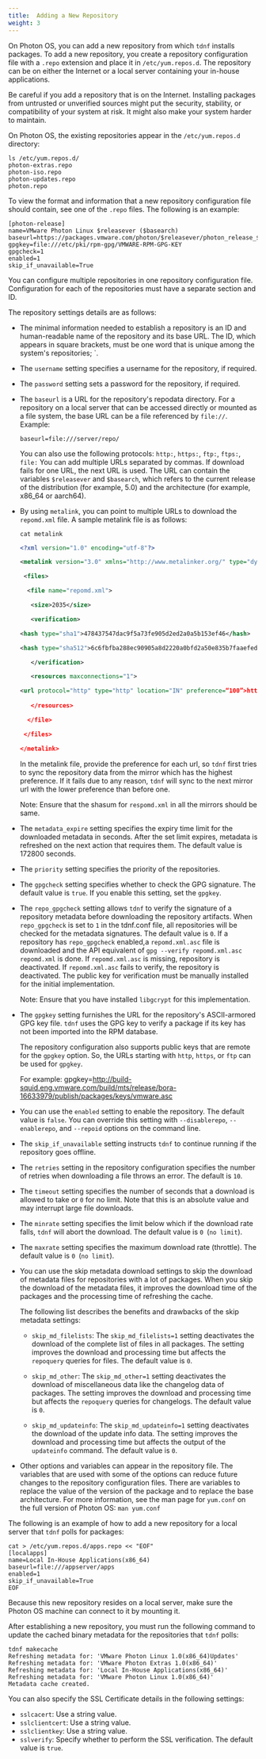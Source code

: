 ```yaml
---
title:  Adding a New Repository
weight: 3
---
```


On Photon OS, you can add a new repository from which `tdnf` installs packages. To add a new repository, you create a repository configuration file with a `.repo` extension and place it in `/etc/yum.repos.d`. The repository can be on either the Internet or a local server containing your in-house applications. 

Be careful if you add a repository that is on the Internet. Installing packages from untrusted or unverified sources might put the security, stability, or compatibility of your system at risk. It might also make your system harder to maintain.  

On Photon OS, the existing repositories appear in the `/etc/yum.repos.d` directory:

	ls /etc/yum.repos.d/
	photon-extras.repo
	photon-iso.repo
	photon-updates.repo
	photon.repo 

To view the format and information that a new repository configuration file should contain, see one of the `.repo` files. The following is an example:

```
[photon-release]
name=VMware Photon Linux $releasever ($basearch)
baseurl=https://packages.vmware.com/photon/$releasever/photon_release_$releasever_$basearch
gpgkey=file:///etc/pki/rpm-gpg/VMWARE-RPM-GPG-KEY
gpgcheck=1
enabled=1
skip_if_unavailable=True
```

You can configure multiple repositories in one repository configuration file. Configuration for each of the repositories must have a separate section and ID. 


The repository settings details are as follows:



- The minimal information needed to establish a repository is an ID and human-readable name of the repository and its base URL. The ID, which appears in square brackets, must be one word that is unique among the system's repositories; `.


- The `username` setting specifies a username for the repository, if required.

- The `password` setting sets a password for the repository, if required.


- The `baseurl` is a URL for the repository's repodata directory. For a repository on a local server that can be accessed directly or mounted as a file system, the base URL can be a file referenced by `file://`. Example:  

	`baseurl=file:///server/repo/`   <p>
You can also use the following protocols: `http:`,  `https:`, `ftp:`, `ftps:`, `file:`
You can add multiple URLs separated by commas. If download fails for one URL, the next URL is used. 
The URL can contain the variables `$releasever` and `$basearch`, which refers to the current release of the distribution (for example, 5.0) and the architecture (for example, x86_64 or aarch64). 


- By using `metalink`, you can point to multiple URLs to download the `repomd.xml` file. A sample metalink file is as follows:

    `cat metalink`

    ```xml    
    <?xml version="1.0" encoding="utf-8"?>
    
    <metalink version="3.0" xmlns="http://www.metalinker.org/" type="dynamic" pubdate="Wed, 05 Feb 2020 08:14:56 GMT" generator="mirrormanager" xmlns:mm0="http://fedorahosted.org/mirrormanager">
    
     <files>
    
      <file name="repomd.xml">
    
       <size>2035</size>
    
       <verification>
    
    <hash type="sha1">478437547dac9f5a73fe905d2ed2a0a5b153ef46</hash>
    
    <hash type="sha512">6c6fbfba288ec90905a8d2220a0bfd2a50e835b7faaefedb6978df6ca59c5bce25cc1ddd33023e305b20bcffc702ee2bd61d0855f4f1b2fd7c8f5109e428a764</hash>
    
       </verification>
    
       <resources maxconnections="1">
    
    <url protocol="http" type="http" location="IN" preference=“100”>https://packages.vmware.com/photon/3.0/photon_updates_3.0_x86_64/repodata/repomd.xml</url>
     
       </resources>
    
      </file>
    
     </files>
    
    </metalink>
    ```

    
  In the metalink file, provide the preference for each url, so `tdnf` first tries to sync the repository data from the mirror which has the highest preference. If it fails due to any reason, `tdnf` will sync to the next mirror url with the lower preference than before one.

  Note: Ensure that the shasum for `respomd.xml` in all the mirrors should be same.

- The `metadata_expire` setting specifies the expiry time limit for the downloaded metadata in seconds. After the set limit expires, metadata is refreshed on the next action that requires them. The default value is 172800 seconds.

- The `priority` setting specifies the priority of the repositories. 

- The `gpgcheck` setting specifies whether to check the GPG signature. The default value is `true`. If you enable this setting, set the `gpgkey`.

- The `repo_gpgcheck` setting allows `tdnf` to verify the signature of a repository metadata before downloading the repository artifacts. When `repo_gpgcheck` is set to `1` in the tdnf.conf file, all repositories will be checked for the metadata signatures. The default value is `0`.
  If a repository has `repo_gpgcheck` enabled,a `repomd.xml.asc` file is downloaded and the API equivalent of `gpg --verify repomd.xml.asc repomd.xml` is done. If `repomd.xml.asc` is missing, repository is deactivated. If `repomd.xml.asc` fails to verify, the repository is deactivated. The public key for verification must be manually installed for the initial implementation.

  Note: Ensure that you have installed `libgcrypt` for this implementation.

- The `gpgkey` setting furnishes the URL for the repository's ASCII-armored GPG key file. `tdnf` uses the GPG key to verify a package if its key has not been imported into the RPM database. 

  The repository configuration also supports public keys that are remote for the `gpgkey` option. So, the URLs starting with `http`, `https`, or `ftp` can be used for `gpgkey`.

  For example:
    gpgkey=http://build-squid.eng.vmware.com/build/mts/release/bora-16633979/publish/packages/keys/vmware.asc 


- You can use the `enabled` setting to enable the repository. The default value is `false`. You can override this setting with `--disablerepo`, `--enablerepo`, and `--repoid` options on the command line. 


- The `skip_if_unavailable` setting instructs `tdnf` to continue running if the repository goes offline.

- The `retries` setting in the repository configuration specifies the number of retries when downloading a file throws an error. The default is `10`. 

- The `timeout` setting specifies the number of seconds that a download is allowed to take or `0` for no limit. Note that this is an absolute value and may interrupt large file downloads.

- The `minrate` setting specifies the limit below which if the download rate falls, `tdnf` will abort the download. The default value is `0 `(`no limit`).

- The `maxrate` setting specifies the maximum download rate (throttle). The default value is `0 `(`no limit`).

- You can use the skip metadata download settings to skip the download of metadata files for repositories with a lot of packages. When you skip the download of the metadata files, it improves the download time of the packages and the processing time of refreshing the cache.

    The following list describes the benefits and drawbacks of the skip metadata settings: 

	- `skip_md_filelists`: The `skip_md_filelists=1` setting deactivates the download of the complete list of files in all packages. The setting improves the download and processing time but affects the `repoquery` queries for files. The default value is `0`.
	
	- `skip_md_other`: The `skip_md_other=1` setting deactivates the download of miscellaneous data like the changelog data of packages. The setting improves the download and processing time but affects the `repoquery` queries for changelogs. The default value is `0`.
	
	- `skip_md_updateinfo`: The `skip_md_updateinfo=1` setting deactivates the download of the update info data. The setting improves the download and processing time but affects the output of the `updateinfo` command. The default value is `0`.

- Other options and variables can appear in the repository file. The variables that are used with some of the options can reduce future changes to the repository configuration files. There are variables to replace the value of the version of the package and to replace the base architecture. For more information, see the man page for `yum.conf` on the full version of Photon OS: `man yum.conf`

The following is an example of how to add a new repository for a local server that `tdnf` polls for packages:

	cat > /etc/yum.repos.d/apps.repo << "EOF"
	[localapps]
	name=Local In-House Applications(x86_64)
	baseurl=file:///appserver/apps
	enabled=1
	skip_if_unavailable=True
	EOF

Because this new repository resides on a local server, make sure the Photon OS machine can connect to it by mounting it. 

After establishing a new repository, you must run the following command to update the cached binary metadata for the repositories that `tdnf` polls:

	tdnf makecache
	Refreshing metadata for: 'VMware Photon Linux 1.0(x86_64)Updates'
	Refreshing metadata for: 'VMware Photon Extras 1.0(x86_64)'
	Refreshing metadata for: 'Local In-House Applications(x86_64)'
	Refreshing metadata for: 'VMware Photon Linux 1.0(x86_64)'
	Metadata cache created.

You can also specify the SSL Certificate details in the following settings:

- `sslcacert`: Use a string value.
- `sslclientcert`: Use a string value.
- `sslclientkey`: Use a string value.
- `sslverify`: Specify whether to perform the SSL verification. The default value is `true`.